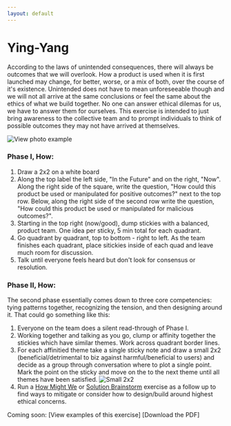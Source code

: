 ```yaml
---
layout: default
---
```


# Ying-Yang

According to the laws of unintended consequences, there will always be outcomes that we will overlook. How a product is used when it is first launched may change, for better, worse, or a mix of both, over the course of it's existence. Unintended does not have to mean unforeseeable though and we will not all arrive at the same conclusions or feel the same about the ethics of what we build together. No one can answer ethical dilemas for us, we have to answer them for ourselves. This exercise is intended to just bring awareness to the collective team and to prompt individuals to think of possible outcomes they may not have arrived at themselves.

![View photo example](https://mkdale.github.com/ethics-frameworks/assets/img/yin-yang.png)

### Phase I, How: 

1. Draw a 2x2 on a white board
2. Along the top label the left side, "In the Future" and on the right, "Now". Along the right side of the square, write the question, "How could this product be used or manipulated for positive outcomes?" next to the top row. Below, along the right side of the second row write the question, "How could this product be used or manipulated for malicious outcomes?".
3. Starting in the top right (now/good), dump stickies with a balanced, product team. One idea per sticky, 5 min total for each quadrant.
4. Go quadrant by quadrant, top to bottom - right to left. As the team finishes each quadrant, place sitickies inside of each quad and leave much room for discussion.
5. Talk until everyone feels heard but don't look for consensus or resolution. 

### Phase II, How: 

The second phase essentially comes down to three core competencies: tying patterns together, recognizing the tension, and then designing around it. That could go something like this:

1. Everyone on the team does a silent read-through of Phase I.
2. Working together and talking as you go, clump or affinity together the stickies which have similar themes. Work across quadrant border lines.
3. For each affinitied theme take a single sticky note and draw a small 2x2 (beneficial/detrimental to biz against harmful/beneficial to users) and decide as a group through conversation where to plot a single point. Mark the point on the sticky and move on the to the next theme until all themes have been satisfied.
![Small 2x2](https://mkdale.github.com/ethics-frameworks/assets/img/Yin-yang-phase2.jpg)
4. Run a 
[How Might We](http://www.designkit.org/methods/3) or [Solution Brainstorm](http://www.designkit.org/methods/1) exercise as a follow up to find ways to mitigate or consider how to design/build around highest ethical concerns.

Coming soon:
[View examples of this exercise]
[Download the PDF]
